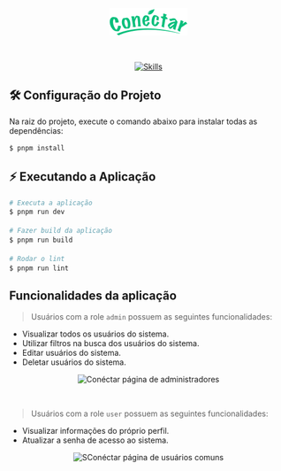 <div align="center">
  <a href="https://www.conectarapp.com.br/" target="blank"><img src="./src/assets/logo.png" alt="Conéctar Logo" /></a>
</div>

&nbsp;

<div align="center">

[![Skills](https://skillicons.dev/icons?i=ts,react,tailwindcss,pnpm,netlify)](https://skillicons.dev)

</div>

## 🛠️ Configuração do Projeto

Na raiz do projeto, execute o comando abaixo para instalar todas as dependências:
```bash
$ pnpm install
```

## ⚡ Executando a Aplicação

```bash
# Executa a aplicação
$ pnpm run dev

# Fazer build da aplicação
$ pnpm run build

# Rodar o lint
$ pnpm run lint
```

## Funcionalidades da aplicação

> Usuários com a role `admin` possuem as seguintes funcionalidades:

* Visualizar todos os usuários do sistema.
* Utilizar filtros na busca dos usuários do sistema.
* Editar usuários do sistema.
* Deletar usuários do sistema.

<div align="center">
  <img src="./admin.png" alt="Conéctar página de administradores" />
</div>

&nbsp;

> Usuários com a role `user` possuem as seguintes funcionalidades:

* Visualizar informações do próprio perfil.
* Atualizar a senha de acesso ao sistema.

<div align="center">
  <img src="./user.png" alt="SConéctar página de usuários comuns" />
</div>